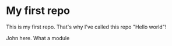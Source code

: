 # My first repo
This is my first repo. That's why I've called this repo "Hello world"!

John here. What a module
